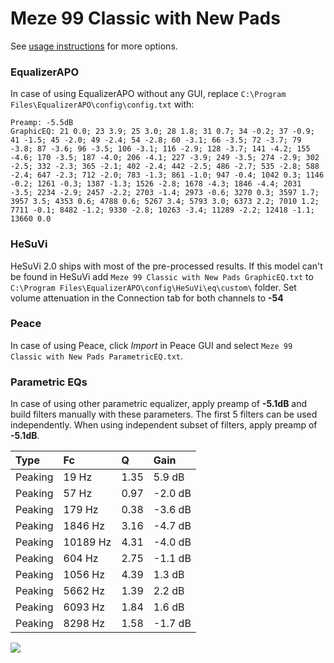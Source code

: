 # Meze 99 Classic with New Pads
See [usage instructions](https://github.com/jaakkopasanen/AutoEq#usage) for more options.

### EqualizerAPO
In case of using EqualizerAPO without any GUI, replace `C:\Program Files\EqualizerAPO\config\config.txt`
with:
```
Preamp: -5.5dB
GraphicEQ: 21 0.0; 23 3.9; 25 3.0; 28 1.8; 31 0.7; 34 -0.2; 37 -0.9; 41 -1.5; 45 -2.0; 49 -2.4; 54 -2.8; 60 -3.1; 66 -3.5; 72 -3.7; 79 -3.8; 87 -3.6; 96 -3.5; 106 -3.1; 116 -2.9; 128 -3.7; 141 -4.2; 155 -4.6; 170 -3.5; 187 -4.0; 206 -4.1; 227 -3.9; 249 -3.5; 274 -2.9; 302 -2.5; 332 -2.3; 365 -2.1; 402 -2.4; 442 -2.5; 486 -2.7; 535 -2.8; 588 -2.4; 647 -2.3; 712 -2.0; 783 -1.3; 861 -1.0; 947 -0.4; 1042 0.3; 1146 -0.2; 1261 -0.3; 1387 -1.3; 1526 -2.8; 1678 -4.3; 1846 -4.4; 2031 -3.5; 2234 -2.9; 2457 -2.2; 2703 -1.4; 2973 -0.6; 3270 0.3; 3597 1.7; 3957 3.5; 4353 0.6; 4788 0.6; 5267 3.4; 5793 3.0; 6373 2.2; 7010 1.2; 7711 -0.1; 8482 -1.2; 9330 -2.8; 10263 -3.4; 11289 -2.2; 12418 -1.1; 13660 0.0
```

### HeSuVi
HeSuVi 2.0 ships with most of the pre-processed results. If this model can't be found in HeSuVi add
`Meze 99 Classic with New Pads GraphicEQ.txt` to `C:\Program Files\EqualizerAPO\config\HeSuVi\eq\custom\` folder.
Set volume attenuation in the Connection tab for both channels to **-54**

### Peace
In case of using Peace, click *Import* in Peace GUI and select `Meze 99 Classic with New Pads ParametricEQ.txt`.

### Parametric EQs
In case of using other parametric equalizer, apply preamp of **-5.1dB** and build filters manually
with these parameters. The first 5 filters can be used independently.
When using independent subset of filters, apply preamp of **-5.1dB**.

| Type    | Fc       |    Q | Gain    |
|:--------|:---------|:-----|:--------|
| Peaking | 19 Hz    | 1.35 | 5.9 dB  |
| Peaking | 57 Hz    | 0.97 | -2.0 dB |
| Peaking | 179 Hz   | 0.38 | -3.6 dB |
| Peaking | 1846 Hz  | 3.16 | -4.7 dB |
| Peaking | 10189 Hz | 4.31 | -4.0 dB |
| Peaking | 604 Hz   | 2.75 | -1.1 dB |
| Peaking | 1056 Hz  | 4.39 | 1.3 dB  |
| Peaking | 5662 Hz  | 1.39 | 2.2 dB  |
| Peaking | 6093 Hz  | 1.84 | 1.6 dB  |
| Peaking | 8298 Hz  | 1.58 | -1.7 dB |

![](https://raw.githubusercontent.com/jaakkopasanen/AutoEq/master/results/innerfidelity/sbaf-serious/Meze%2099%20Classic%20with%20New%20Pads/Meze%2099%20Classic%20with%20New%20Pads.png)